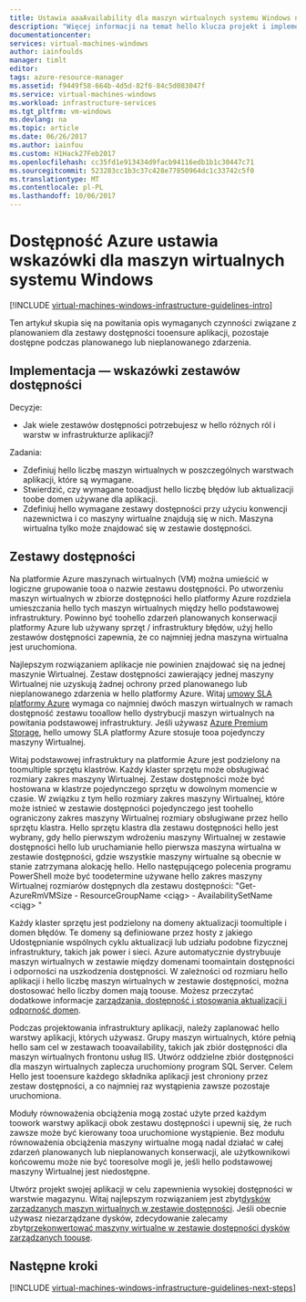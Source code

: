 ```yaml
---
title: Ustawia aaaAvailability dla maszyn wirtualnych systemu Windows na platformie Azure | Dokumentacja firmy Microsoft
description: "Więcej informacji na temat hello klucza projekt i implementację wskazówki dotyczące wdrażania zestawów dostępności w usługach infrastruktury platformy Azure."
documentationcenter: 
services: virtual-machines-windows
author: iainfoulds
manager: timlt
editor: 
tags: azure-resource-manager
ms.assetid: f9449f58-664b-4d5d-82f6-84c5d083047f
ms.service: virtual-machines-windows
ms.workload: infrastructure-services
ms.tgt_pltfrm: vm-windows
ms.devlang: na
ms.topic: article
ms.date: 06/26/2017
ms.author: iainfou
ms.custom: H1Hack27Feb2017
ms.openlocfilehash: cc35fd1e913434d9facb94116edb1b1c30447c71
ms.sourcegitcommit: 523283cc1b3c37c428e77850964dc1c33742c5f0
ms.translationtype: MT
ms.contentlocale: pl-PL
ms.lasthandoff: 10/06/2017
---
```

# <a name="azure-availability-sets-guidelines-for-windows-vms"></a>Dostępność Azure ustawia wskazówki dla maszyn wirtualnych systemu Windows

[!INCLUDE [virtual-machines-windows-infrastructure-guidelines-intro](../../../includes/virtual-machines-windows-infrastructure-guidelines-intro.md)]

Ten artykuł skupia się na powitania opis wymaganych czynności związane z planowaniem dla zestawy dostępności tooensure aplikacji, pozostaje dostępne podczas planowanego lub nieplanowanego zdarzenia.

## <a name="implementation-guidelines-for-availability-sets"></a>Implementacja — wskazówki zestawów dostępności
Decyzje:

* Jak wiele zestawów dostępności potrzebujesz w hello różnych ról i warstw w infrastrukturze aplikacji?

Zadania:

* Zdefiniuj hello liczbę maszyn wirtualnych w poszczególnych warstwach aplikacji, które są wymagane.
* Stwierdzić, czy wymagane tooadjust hello liczbę błędów lub aktualizacji toobe domen używane dla aplikacji.
* Zdefiniuj hello wymagane zestawy dostępności przy użyciu konwencji nazewnictwa i co maszyny wirtualne znajdują się w nich. Maszyna wirtualna tylko może znajdować się w zestawie dostępności.

## <a name="availability-sets"></a>Zestawy dostępności
Na platformie Azure maszynach wirtualnych (VM) można umieścić w logiczne grupowanie tooa o nazwie zestawu dostępności. Po utworzeniu maszyn wirtualnych w zbiorze dostępności hello platformy Azure rozdziela umieszczania hello tych maszyn wirtualnych między hello podstawowej infrastruktury. Powinno być toohello zdarzeń planowanych konserwacji platformy Azure lub używany sprzęt / infrastruktury błędów, użyj hello zestawów dostępności zapewnia, że co najmniej jedna maszyna wirtualna jest uruchomiona.

Najlepszym rozwiązaniem aplikacje nie powinien znajdować się na jednej maszynie Wirtualnej. Zestaw dostępności zawierający jednej maszyny Wirtualnej nie uzyskują żadnej ochrony przed planowanego lub nieplanowanego zdarzenia w hello platformy Azure. Witaj [umowy SLA platformy Azure](https://azure.microsoft.com/support/legal/sla/virtual-machines) wymaga co najmniej dwóch maszyn wirtualnych w ramach dostępność zestawu tooallow hello dystrybucji maszyn wirtualnych na powitania podstawowej infrastruktury. Jeśli używasz [Azure Premium Storage](../../storage/storage-premium-storage.md?toc=%2fazure%2fvirtual-machines%2flinux%2ftoc.json), hello umowy SLA platformy Azure stosuje tooa pojedynczy maszyny Wirtualnej.

Witaj podstawowej infrastruktury na platformie Azure jest podzielony na toomultiple sprzętu klastrów. Każdy klaster sprzętu może obsługiwać rozmiary zakres maszyny Wirtualnej. Zestaw dostępności może być hostowana w klastrze pojedynczego sprzętu w dowolnym momencie w czasie. W związku z tym hello rozmiary zakres maszyny Wirtualnej, które może istnieć w zestawie dostępności pojedynczego jest toohello ograniczony zakres maszyny Wirtualnej rozmiary obsługiwane przez hello sprzętu klastra. Hello sprzętu klastra dla zestawu dostępności hello jest wybrany, gdy hello pierwszym wdrożeniu maszyny Wirtualnej w zestawie dostępności hello lub uruchamianie hello pierwsza maszyna wirtualna w zestawie dostępności, gdzie wszystkie maszyny wirtualne są obecnie w stanie zatrzymana alokację hello. Hello następującego polecenia programu PowerShell może być toodetermine używane hello zakres maszyny Wirtualnej rozmiarów dostępnych dla zestawu dostępności: "Get-AzureRmVMSize - ResourceGroupName \<ciąg\> - AvailabilitySetName \<ciąg\> "

Każdy klaster sprzętu jest podzielony na domeny aktualizacji toomultiple i domen błędów. Te domeny są definiowane przez hosty z jakiego Udostępnianie wspólnych cyklu aktualizacji lub udziału podobne fizycznej infrastruktury, takich jak power i sieci. Azure automatycznie dystrybuuje maszyn wirtualnych w zestawie między domenami toomaintain dostępności i odporności na uszkodzenia dostępności. W zależności od rozmiaru hello aplikacji i hello liczbę maszyn wirtualnych w zestawie dostępności, można dostosować hello liczby domen mają toouse. Możesz przeczytać dodatkowe informacje [zarządzania, dostępność i stosowania aktualizacji i odporność domen](manage-availability.md).

Podczas projektowania infrastruktury aplikacji, należy zaplanować hello warstwy aplikacji, których używasz. Grupy maszyn wirtualnych, które pełnią hello sam cel w zestawach tooavailability, takich jak zbiór dostępności dla maszyn wirtualnych frontonu usług IIS. Utwórz oddzielne zbiór dostępności dla maszyn wirtualnych zaplecza uruchomiony program SQL Server. Celem Hello jest tooensure każdego składnika aplikacji jest chroniony przez zestaw dostępności, a co najmniej raz wystąpienia zawsze pozostaje uruchomiona.

Moduły równoważenia obciążenia mogą zostać użyte przed każdym toowork warstwy aplikacji obok zestawu dostępności i upewnij się, że ruch zawsze może być kierowany tooa uruchomione wystąpienie. Bez modułu równoważenia obciążenia maszyny wirtualne mogą nadal działać w całej zdarzeń planowanych lub nieplanowanych konserwacji, ale użytkownikowi końcowemu może nie być tooresolve mogli je, jeśli hello podstawowej maszyny Wirtualnej jest niedostępne.

Utwórz projekt swojej aplikacji w celu zapewnienia wysokiej dostępności w warstwie magazynu. Witaj najlepszym rozwiązaniem jest zbyt[dysków zarządzanych maszyn wirtualnych w zestawie dostępności](manage-availability.md#use-managed-disks-for-vms-in-an-availability-set). Jeśli obecnie używasz niezarządzane dysków, zdecydowanie zalecamy zbyt[przekonwertować maszyny wirtualne w zestawie dostępności dysków zarządzanych toouse](convert-unmanaged-to-managed-disks.md#convert-vms-in-an-availability-set).

## <a name="next-steps"></a>Następne kroki
[!INCLUDE [virtual-machines-windows-infrastructure-guidelines-next-steps](../../../includes/virtual-machines-windows-infrastructure-guidelines-next-steps.md)]
